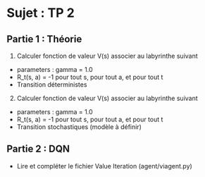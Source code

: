 # Sujet : TP 2

## Partie 1 : Théorie

1. Calculer fonction de valeur V(s) associer au labyrinthe suivant
  - parameters : gamma = 1.0
  - R_t(s, a) = -1 pour tout s, pour tout a, et pour tout t
  - Transition déterministes

2. Calculer fonction de valeur V(s) associer au labyrinthe suivant
  - parameters : gamma = 1.0
  - R_t(s, a) = -1 pour tout s, pour tout a, et pour tout t
  - Transition stochastiques (modèle à définir) 

## Partie 2 : DQN 
- Lire et compléter le fichier Value Iteration (agent/viagent.py)

